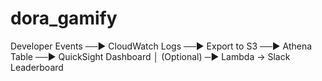 
# dora_gamify

Developer Events ──▶ CloudWatch Logs ──▶ Export to S3 ──▶ Athena Table ──▶ QuickSight Dashboard
                                                               │
                                               (Optional) ─▶ Lambda → Slack Leaderboard

